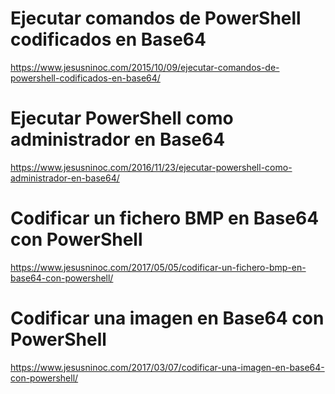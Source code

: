 # Ejecutar comandos de PowerShell codificados en Base64
https://www.jesusninoc.com/2015/10/09/ejecutar-comandos-de-powershell-codificados-en-base64/

# Ejecutar PowerShell como administrador en Base64
https://www.jesusninoc.com/2016/11/23/ejecutar-powershell-como-administrador-en-base64/

# Codificar un fichero BMP en Base64 con PowerShell
https://www.jesusninoc.com/2017/05/05/codificar-un-fichero-bmp-en-base64-con-powershell/

# Codificar una imagen en Base64 con PowerShell
https://www.jesusninoc.com/2017/03/07/codificar-una-imagen-en-base64-con-powershell/
